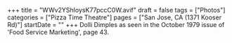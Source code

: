 +++
title = "WWv2YShIoysK77pccC0W.avif"
draft = false
tags = ["Photos"]
categories = ["Pizza Time Theatre"]
pages = ["San Jose, CA (1371 Kooser Rd)"]
startDate = ""
+++
Dolli Dimples as seen in the October 1979 issue of 'Food Service Marketing', page 43.
